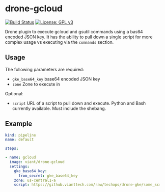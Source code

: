 # drone-gcloud
[![Build Status](https://cloud.drone.io/api/badges/viant/drone-gcloud/status.svg)](https://cloud.drone.io/viant/drone-gcloud)
[![License: GPL v3](https://img.shields.io/badge/License-GPLv3-blue.svg)](https://github.com/viant/drone-gcloud/blob/master/LICENSE)

Drone plugin to execute gcloud and gsutil commands using a bas64 encoded JSON key. It has the ability to pull down a single script for more complex usage vs executing via the `commands` section.

## Usage

The following parameters are required:

* `gke_base64_key` base64 encoded JSON key
* `zone` Zone to execute in

Optional:

* `script` URL of a script to pull down and execute. Python and Bash currently available. Must include the shebang.

## Example

```yaml
kind: pipeline
name: default

steps:

- name: gcloud
  image: viant/drone-gcloud
  settings:
    gke_base64_key:
      from_secret: gke_base64_key
    zone: us-central1-a
    script: https://github.vianttech.com/raw/techops/drone-gke/some_script.sh
```
